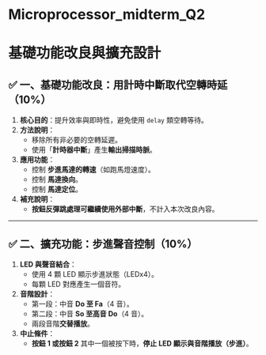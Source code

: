# Microprocessor_midterm_Q2
# 基礎功能改良與擴充設計

## ✅ 一、基礎功能改良：用計時中斷取代空轉時延（10%）
1. **核心目的**：提升效率與即時性，避免使用 `delay` 類空轉等待。
2. **方法說明**：
   - 移除所有非必要的空轉延遲。
   - 使用「**計時器中斷**」產生**輸出掃描時脈**。
3. **應用功能**：
   - 控制 **步進馬達的轉速**（如跑馬燈速度）。
   - 控制 **馬達換向**。
   - 控制 **馬達定位**。
4. **補充說明**：
   - **按鈕反彈跳處理可繼續使用外部中斷**，不計入本次改良內容。

---

## ✅ 二、擴充功能：步進聲音控制（10%）
1. **LED 與聲音結合**：
   - 使用 4 顆 LED 顯示步進狀態（LEDx4）。
   - 每顆 LED 對應產生一個音符。
2. **音階設計**：
   - 第一段：中音 **Do 至 Fa**（4 音）。
   - 第二段：中音 **So 至高音 Do**（4 音）。
   - 兩段音階**交替播放**。
3. **中止條件**：
   - **按鈕 1 或按鈕 2** 其中一個被按下時，**停止 LED 顯示與音階播放（步進）**。

